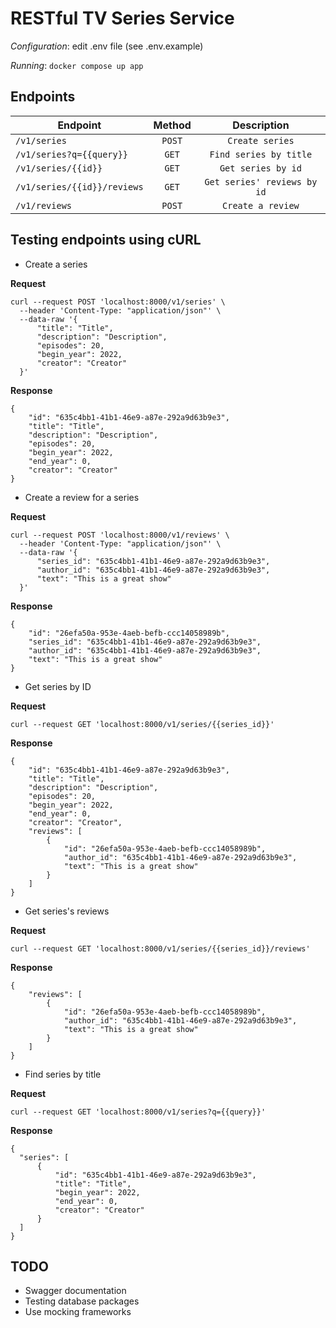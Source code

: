 # RESTful TV Series Service

*Configuration*: edit .env file (see .env.example)

*Running*: `docker compose up app`

## Endpoints

| Endpoint                    | Method | Description |
| --------------------------- | :----: | :-------------------------: |
| `/v1/series`                | `POST` | `Create series`             |
| `/v1/series?q={{query}}`    | `GET`  | `Find series by title`      |
| `/v1/series/{{id}}`         | `GET`  | `Get series by id`          |
| `/v1/series/{{id}}/reviews` | `GET`  | `Get series' reviews by id` |
| `/v1/reviews`               | `POST` | `Create a review`           |

## Testing endpoints using cURL

- Create a series

**Request**

```
curl --request POST 'localhost:8000/v1/series' \
  --header 'Content-Type: "application/json"' \
  --data-raw '{
      "title": "Title",
      "description": "Description",
      "episodes": 20,
      "begin_year": 2022,
      "creator": "Creator"
  }'
```

**Response**
```
{
    "id": "635c4bb1-41b1-46e9-a87e-292a9d63b9e3",
    "title": "Title",
    "description": "Description",
    "episodes": 20,
    "begin_year": 2022,
    "end_year": 0,
    "creator": "Creator"
}
```

- Create a review for a series

**Request**

```
curl --request POST 'localhost:8000/v1/reviews' \
  --header 'Content-Type: "application/json"' \
  --data-raw '{
      "series_id": "635c4bb1-41b1-46e9-a87e-292a9d63b9e3",
      "author_id": "635c4bb1-41b1-46e9-a87e-292a9d63b9e3",
      "text": "This is a great show"
  }'
```

**Response**

```
{
    "id": "26efa50a-953e-4aeb-befb-ccc14058989b",
    "series_id": "635c4bb1-41b1-46e9-a87e-292a9d63b9e3",
    "author_id": "635c4bb1-41b1-46e9-a87e-292a9d63b9e3",
    "text": "This is a great show"
}
```

- Get series by ID

**Request**

`curl --request GET 'localhost:8000/v1/series/{{series_id}}'`

**Response**

```
{
    "id": "635c4bb1-41b1-46e9-a87e-292a9d63b9e3",
    "title": "Title",
    "description": "Description",
    "episodes": 20,
    "begin_year": 2022,
    "end_year": 0,
    "creator": "Creator",
    "reviews": [
        {
            "id": "26efa50a-953e-4aeb-befb-ccc14058989b",
            "author_id": "635c4bb1-41b1-46e9-a87e-292a9d63b9e3",
            "text": "This is a great show"
        }
    ]
}
```

- Get series's reviews

**Request**

`curl --request GET 'localhost:8000/v1/series/{{series_id}}/reviews'`

**Response**

```
{
    "reviews": [
        {
            "id": "26efa50a-953e-4aeb-befb-ccc14058989b",
            "author_id": "635c4bb1-41b1-46e9-a87e-292a9d63b9e3",
            "text": "This is a great show"
        }
    ]
}
```

- Find series by title

**Request**

`curl --request GET 'localhost:8000/v1/series?q={{query}}'`

**Response**

```
{
  "series": [
      {
          "id": "635c4bb1-41b1-46e9-a87e-292a9d63b9e3",
          "title": "Title",
          "begin_year": 2022,
          "end_year": 0,
          "creator": "Creator"
      }
  ]
}
```

## TODO

- Swagger documentation
- Testing database packages
- Use mocking frameworks
